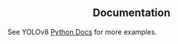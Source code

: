 <div align="center">
 


</div>

## <div align="center">Documentation</div>



See YOLOv8 [Python Docs](https://docs.ultralytics.com/usage/python) for more examples.

</details>



